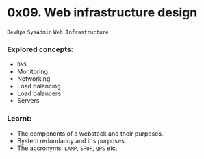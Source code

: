 # 0x09. Web infrastructure design

`DevOps` `SysAdmin` `Web Infrastructure`

### Explored concepts:

* `DNS`
* Monitoring
* Networking
* Load balancing
* Load balancers
* Servers

### Learnt:
 * The components of a webstack and their purposes.
 * System redundancy and it's purposes.
 * The accronyms: `LAMP`, `SPOF`, `QPS` etc.
